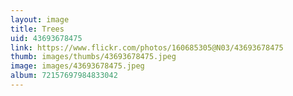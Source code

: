 ```yaml
---
layout: image
title: Trees
uid: 43693678475
link: https://www.flickr.com/photos/160685305@N03/43693678475
thumb: images/thumbs/43693678475.jpeg
image: images/43693678475.jpeg
album: 72157697984833042
---
```


